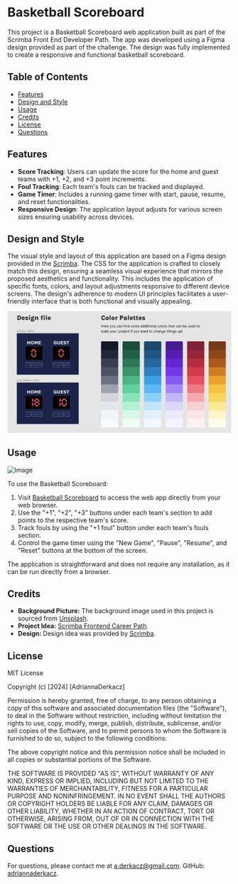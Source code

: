 # Basketball Scoreboard

This project is a Basketball Scoreboard web application built as part of the Scrimba Front End Developer Path. The app was developed using a Figma design provided as part of the challenge. The design was fully implemented to create a responsive and functional basketball scoreboard.

## Table of Contents

- [Features](#features)
- [Design and Style](#design-and-style)
- [Usage](#usage)
- [Credits](#credits)
- [License](#license)
- [Questions](#questions)

## Features

- **Score Tracking**: Users can update the score for the home and guest teams with +1, +2, and +3 point increments.
- **Foul Tracking**: Each team's fouls can be tracked and displayed.
- **Game Timer**: Includes a running game timer with start, pause, resume, and reset functionalities.
- **Responsive Design**: The application layout adjusts for various screen sizes ensuring usability across devices.

## Design and Style

The visual style and layout of this application are based on a Figma design provided in the [Scrimba](https://scrimba.com/learn/frontend). The CSS for the application is crafted to closely match this design, ensuring a seamless visual experience that mirrors the proposed aesthetics and functionality. This includes the application of specific fonts, colors, and layout adjustments responsive to different device screens. The design's adherence to modern UI principles facilitates a user-friendly interface that is both functional and visually appealing.

![Image](./assets/images/screenshot1.png)

## Usage

![Image](./assets/images/screenshot2.png)

To use the Basketball Scoreboard:

1. Visit [Basketball Scoreboard](https://adriannaderkacz.github.io/basketball-scoreboard/) to access the web app directly from your web browser. 
2. Use the "+1", "+2", "+3" buttons under each team's section to add points to the respective team's score.
3. Track fouls by using the "+1 foul" button under each team's fouls section.
4. Control the game timer using the "New Game", "Pause", "Resume", and "Reset" buttons at the bottom of the screen.

The application is straightforward and does not require any installation, as it can be run directly from a browser.

## Credits

- **Background Picture:** The background image used in this project is sourced from [Unsplash](https://unsplash.com/photos/red-and-white-abstract-painting-O2kqxbix4Mw).
- **Project Idea:** [Scrimba Frontend Career Path](https://scrimba.com/learn/frontend).
- **Design:** Design idea was provided by [Scrimba](https://scrimba.com/learn/frontend). 

## License
  MIT License

  Copyright (c) [2024] [AdriannaDerkacz]

  Permission is hereby granted, free of charge, to any person obtaining a copy of this software and associated documentation files (the "Software"), to deal in the Software without restriction, including without limitation the rights to use, copy, modify, merge, publish, distribute, sublicense, and/or sell copies of the Software, and to permit persons to whom the Software is furnished to do so, subject to the following conditions:

  The above copyright notice and this permission notice shall be included in all copies or substantial portions of the Software.

  THE SOFTWARE IS PROVIDED "AS IS", WITHOUT WARRANTY OF ANY KIND, EXPRESS OR IMPLIED, INCLUDING BUT NOT LIMITED TO THE WARRANTIES OF MERCHANTABILITY, FITNESS FOR A PARTICULAR PURPOSE AND NONINFRINGEMENT. IN NO EVENT SHALL THE AUTHORS OR COPYRIGHT HOLDERS BE LIABLE FOR ANY CLAIM, DAMAGES OR OTHER LIABILITY, WHETHER IN AN ACTION OF CONTRACT, TORT OR OTHERWISE, ARISING FROM, OUT OF OR IN CONNECTION WITH THE SOFTWARE OR THE USE OR OTHER DEALINGS IN THE SOFTWARE.

  ## Questions
  For questions, please contact me at a.derkacz@gmail.com.
  GitHub: [adriannaderkacz](https://github.com/adriannaderkacz).
